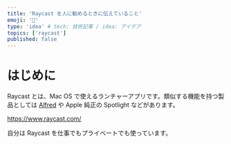 ```yaml
---
title: 'Raycast を人に勧めるときに伝えていること'
emoji: '🏯'
type: 'idea' # tech: 技術記事 / idea: アイデア
topics: ['raycast']
published: false
---
```


# はじめに

Raycast とは、Mac OS で使えるランチャーアプリです。類似する機能を持つ製品としては [Alfred](https://www.alfredapp.com/) や Apple 純正の Spotlight などがあります。

https://www.raycast.com/

自分は Raycast を仕事でもプライベートでも使っています。
